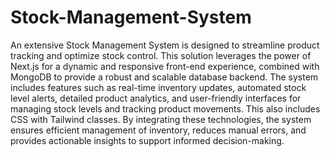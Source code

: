 # Stock-Management-System
An extensive Stock Management System is designed to streamline product tracking and optimize stock control. 
This solution leverages the power of Next.js for a dynamic and responsive front-end experience, combined with MongoDB to provide a robust and scalable database backend. 
The system includes features such as real-time inventory updates, automated stock level alerts, detailed product analytics, and user-friendly interfaces for managing stock levels and tracking product movements. This also includes CSS with Tailwind classes.
By integrating these technologies, the system ensures efficient management of inventory, reduces manual errors, and provides actionable insights to support informed decision-making.
